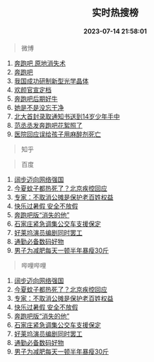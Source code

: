 <div align="center"><h2>实时热搜榜</h2><h4>2023-07-14 21:58:01</h4></div>

> 微博  

1. [奔跑吧 原地消失术](https://s.weibo.com/weibo?q=%E5%A5%94%E8%B7%91%E5%90%A7%20%E5%8E%9F%E5%9C%B0%E6%B6%88%E5%A4%B1%E6%9C%AF&t=31&band_rank=1&Refer=top)<br />
2. [奔跑吧](https://s.weibo.com/weibo?q=%E5%A5%94%E8%B7%91%E5%90%A7&t=31&band_rank=2&Refer=top)<br />
3. [我国成功研制新型光学晶体](https://s.weibo.com/weibo?q=%23%E6%88%91%E5%9B%BD%E6%88%90%E5%8A%9F%E7%A0%94%E5%88%B6%E6%96%B0%E5%9E%8B%E5%85%89%E5%AD%A6%E6%99%B6%E4%BD%93%23&t=31&band_rank=3&Refer=top)<br />
4. [欢颜官宣定档](https://s.weibo.com/weibo?q=%23%E6%AC%A2%E9%A2%9C%E5%AE%98%E5%AE%A3%E5%AE%9A%E6%A1%A3%23&t=31&band_rank=4&Refer=top)<br />
5. [奔跑吧后期好牛](https://s.weibo.com/weibo?q=%23%E5%A5%94%E8%B7%91%E5%90%A7%E5%90%8E%E6%9C%9F%E5%A5%BD%E7%89%9B%23&t=31&band_rank=5&Refer=top)<br />
6. [她是不是没忘干净](https://s.weibo.com/weibo?q=%E5%A5%B9%E6%98%AF%E4%B8%8D%E6%98%AF%E6%B2%A1%E5%BF%98%E5%B9%B2%E5%87%80&t=31&band_rank=6&Refer=top)<br />
7. [北大首封录取通知书送到14岁少年手中](https://s.weibo.com/weibo?q=%23%E5%8C%97%E5%A4%A7%E9%A6%96%E5%B0%81%E5%BD%95%E5%8F%96%E9%80%9A%E7%9F%A5%E4%B9%A6%E9%80%81%E5%88%B014%E5%B2%81%E5%B0%91%E5%B9%B4%E6%89%8B%E4%B8%AD%23&t=31&band_rank=7&Refer=top)<br />
8. [范丞丞发奔跑吧花絮照了](https://s.weibo.com/weibo?q=%23%E8%8C%83%E4%B8%9E%E4%B8%9E%E5%8F%91%E5%A5%94%E8%B7%91%E5%90%A7%E8%8A%B1%E7%B5%AE%E7%85%A7%E4%BA%86%23&t=31&band_rank=8&Refer=top)<br />
9. [医院回应误给孩子用麻醉剂死亡](https://s.weibo.com/weibo?q=%23%E5%8C%BB%E9%99%A2%E5%9B%9E%E5%BA%94%E8%AF%AF%E7%BB%99%E5%AD%A9%E5%AD%90%E7%94%A8%E9%BA%BB%E9%86%89%E5%89%82%E6%AD%BB%E4%BA%A1%23&t=31&band_rank=9&Refer=top)<br />

> 知乎  


> 百度  

1. [阔步迈向网络强国](https://www.baidu.com/s?wd=%E9%98%94%E6%AD%A5%E8%BF%88%E5%90%91%E7%BD%91%E7%BB%9C%E5%BC%BA%E5%9B%BD&sa=fyb_news&rsv_dl=fyb_news)<br />
2. [今夏蚊子都热死了？北京疾控回应](https://www.baidu.com/s?wd=%E4%BB%8A%E5%A4%8F%E8%9A%8A%E5%AD%90%E9%83%BD%E7%83%AD%E6%AD%BB%E4%BA%86%EF%BC%9F%E5%8C%97%E4%BA%AC%E7%96%BE%E6%8E%A7%E5%9B%9E%E5%BA%94&sa=fyb_news&rsv_dl=fyb_news)<br />
3. [专家：不取消公摊是保护老百姓权益](https://www.baidu.com/s?wd=%E4%B8%93%E5%AE%B6%EF%BC%9A%E4%B8%8D%E5%8F%96%E6%B6%88%E5%85%AC%E6%91%8A%E6%98%AF%E4%BF%9D%E6%8A%A4%E8%80%81%E7%99%BE%E5%A7%93%E6%9D%83%E7%9B%8A&sa=fyb_news&rsv_dl=fyb_news)<br />
4. [快乐过暑假 安全不放假](https://www.baidu.com/s?wd=%E5%BF%AB%E4%B9%90%E8%BF%87%E6%9A%91%E5%81%87+%E5%AE%89%E5%85%A8%E4%B8%8D%E6%94%BE%E5%81%87&sa=fyb_news&rsv_dl=fyb_news)<br />
5. [奔跑吧版“消失的他”](https://www.baidu.com/s?wd=%E5%A5%94%E8%B7%91%E5%90%A7%E7%89%88%E2%80%9C%E6%B6%88%E5%A4%B1%E7%9A%84%E4%BB%96%E2%80%9D&sa=fyb_news&rsv_dl=fyb_news)<br />
6. [石家庄紧急调集公交车支援保定](https://www.baidu.com/s?wd=%E7%9F%B3%E5%AE%B6%E5%BA%84%E7%B4%A7%E6%80%A5%E8%B0%83%E9%9B%86%E5%85%AC%E4%BA%A4%E8%BD%A6%E6%94%AF%E6%8F%B4%E4%BF%9D%E5%AE%9A&sa=fyb_news&rsv_dl=fyb_news)<br />
7. [好莱坞演员编剧同时罢工](https://www.baidu.com/s?wd=%E5%A5%BD%E8%8E%B1%E5%9D%9E%E6%BC%94%E5%91%98%E7%BC%96%E5%89%A7%E5%90%8C%E6%97%B6%E7%BD%A2%E5%B7%A5&sa=fyb_news&rsv_dl=fyb_news)<br />
8. [通勤必备数码好物](https://www.baidu.com/s?wd=%E9%80%9A%E5%8B%A4%E5%BF%85%E5%A4%87%E6%95%B0%E7%A0%81%E5%A5%BD%E7%89%A9&sa=fyb_news&rsv_dl=fyb_news)<br />
9. [男子为减肥每天一顿半年暴瘦30斤](https://www.baidu.com/s?wd=%E7%94%B7%E5%AD%90%E4%B8%BA%E5%87%8F%E8%82%A5%E6%AF%8F%E5%A4%A9%E4%B8%80%E9%A1%BF%E5%8D%8A%E5%B9%B4%E6%9A%B4%E7%98%A630%E6%96%A4&sa=fyb_news&rsv_dl=fyb_news)<br />

> 哔哩哔哩  

1. [阔步迈向网络强国](https://www.baidu.com/s?wd=%E9%98%94%E6%AD%A5%E8%BF%88%E5%90%91%E7%BD%91%E7%BB%9C%E5%BC%BA%E5%9B%BD&sa=fyb_news&rsv_dl=fyb_news)<br />
2. [今夏蚊子都热死了？北京疾控回应](https://www.baidu.com/s?wd=%E4%BB%8A%E5%A4%8F%E8%9A%8A%E5%AD%90%E9%83%BD%E7%83%AD%E6%AD%BB%E4%BA%86%EF%BC%9F%E5%8C%97%E4%BA%AC%E7%96%BE%E6%8E%A7%E5%9B%9E%E5%BA%94&sa=fyb_news&rsv_dl=fyb_news)<br />
3. [专家：不取消公摊是保护老百姓权益](https://www.baidu.com/s?wd=%E4%B8%93%E5%AE%B6%EF%BC%9A%E4%B8%8D%E5%8F%96%E6%B6%88%E5%85%AC%E6%91%8A%E6%98%AF%E4%BF%9D%E6%8A%A4%E8%80%81%E7%99%BE%E5%A7%93%E6%9D%83%E7%9B%8A&sa=fyb_news&rsv_dl=fyb_news)<br />
4. [快乐过暑假 安全不放假](https://www.baidu.com/s?wd=%E5%BF%AB%E4%B9%90%E8%BF%87%E6%9A%91%E5%81%87+%E5%AE%89%E5%85%A8%E4%B8%8D%E6%94%BE%E5%81%87&sa=fyb_news&rsv_dl=fyb_news)<br />
5. [奔跑吧版“消失的他”](https://www.baidu.com/s?wd=%E5%A5%94%E8%B7%91%E5%90%A7%E7%89%88%E2%80%9C%E6%B6%88%E5%A4%B1%E7%9A%84%E4%BB%96%E2%80%9D&sa=fyb_news&rsv_dl=fyb_news)<br />
6. [石家庄紧急调集公交车支援保定](https://www.baidu.com/s?wd=%E7%9F%B3%E5%AE%B6%E5%BA%84%E7%B4%A7%E6%80%A5%E8%B0%83%E9%9B%86%E5%85%AC%E4%BA%A4%E8%BD%A6%E6%94%AF%E6%8F%B4%E4%BF%9D%E5%AE%9A&sa=fyb_news&rsv_dl=fyb_news)<br />
7. [好莱坞演员编剧同时罢工](https://www.baidu.com/s?wd=%E5%A5%BD%E8%8E%B1%E5%9D%9E%E6%BC%94%E5%91%98%E7%BC%96%E5%89%A7%E5%90%8C%E6%97%B6%E7%BD%A2%E5%B7%A5&sa=fyb_news&rsv_dl=fyb_news)<br />
8. [通勤必备数码好物](https://www.baidu.com/s?wd=%E9%80%9A%E5%8B%A4%E5%BF%85%E5%A4%87%E6%95%B0%E7%A0%81%E5%A5%BD%E7%89%A9&sa=fyb_news&rsv_dl=fyb_news)<br />
9. [男子为减肥每天一顿半年暴瘦30斤](https://www.baidu.com/s?wd=%E7%94%B7%E5%AD%90%E4%B8%BA%E5%87%8F%E8%82%A5%E6%AF%8F%E5%A4%A9%E4%B8%80%E9%A1%BF%E5%8D%8A%E5%B9%B4%E6%9A%B4%E7%98%A630%E6%96%A4&sa=fyb_news&rsv_dl=fyb_news)<br />
